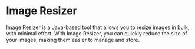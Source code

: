# Image Resizer
Image Resizer is a Java-based tool that allows you to resize images in bulk, with minimal effort. With Image Resizer, you can quickly reduce the size of your images, making them easier to manage and store.
